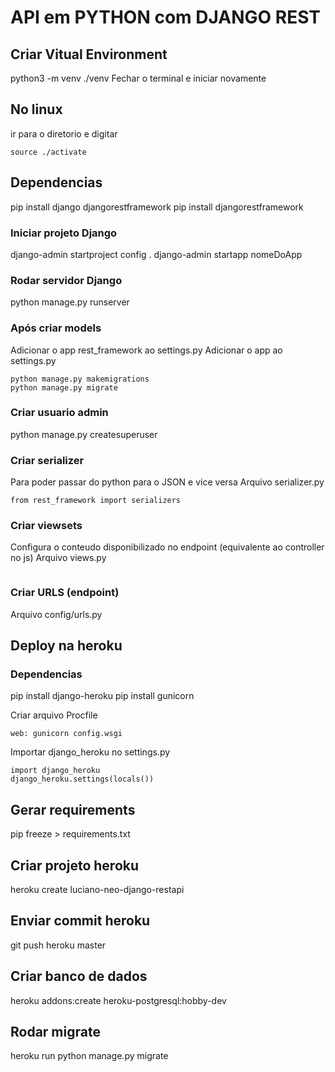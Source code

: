 # API em PYTHON com DJANGO REST

## Criar Vitual Environment
python3 -m venv ./venv
Fechar o terminal e iniciar novamente

## No linux
ir para o diretorio e digitar
```
source ./activate
```

## Dependencias
pip install django djangorestframework
pip install djangorestframework

### Iniciar projeto Django
django-admin startproject config .
django-admin startapp nomeDoApp

### Rodar servidor Django
python manage.py runserver

### Após criar models 
Adicionar o app rest_framework ao settings.py
Adicionar o app ao settings.py
```
python manage.py makemigrations
python manage.py migrate
```

### Criar usuario admin
python manage.py createsuperuser

### Criar serializer
Para poder passar do python para o JSON e vice versa
Arquivo serializer.py
```
from rest_framework import serializers
```

### Criar viewsets
Configura o conteudo disponibilizado no endpoint (equivalente ao controller no js)
Arquivo views.py
```

```

### Criar URLS (endpoint)
Arquivo config/urls.py

## Deploy na heroku

### Dependencias
pip install django-heroku 
pip install gunicorn 

Criar arquivo Procfile
```
web: gunicorn config.wsgi
```

Importar django_heroku no settings.py
```
import django_heroku
django_heroku.settings(locals())
```

## Gerar requirements
pip freeze > requirements.txt

## Criar projeto heroku
heroku create luciano-neo-django-restapi

## Enviar commit heroku
git push heroku master

## Criar banco de dados
heroku addons:create heroku-postgresql:hobby-dev

## Rodar migrate
heroku run python manage.py migrate